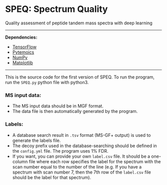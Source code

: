 # SPEQ: Spectrum Quality

Quality assessment of peptide tandem mass spectra with deep learning

---

**Dependencies:**
- [TensorFlow](https://www.tensorflow.org/install)
- [Pytemoics](https://pypi.org/project/pyteomics/)
- [NumPy](https://numpy.org/install/)
- [Matplotlib](https://matplotlib.org/stable/users/installing/index.html)

---

This is the source code for the first version of SPEQ.
To run the program, run the `SPEQ.py` python file with python3.

### MS input data:
* The MS input data should be in MGF format. 
* The data file is then automatically generated by the program.

### Labels:
* A database search result in `.tsv` format (MS-GF+ output) is used to generate the labels file.
* The decoy prefix used in the database-searching should be defined in the `config.yml` file. The program uses 1% FDR.
* If you want, you can provide your own `label.csv` file.
  It should be a one-column file where each row specifies the label for the spectrum with the scan number equal to the number of the line
  (e.g. If you have a spectrum with scan number 7, then the 7th row of the `label.csv` file should be the label for that spectrum).
